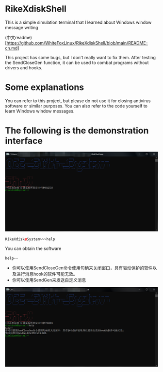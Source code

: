 # RikeXdiskShell
This is a simple simulation terminal that I learned about Windows window message writing

(中文readme)[https://github.com/WhiteFoxLinux/RikeXdiskShell/blob/main/README-cn.md]

This project has some bugs, but I don't really want to fix them. After testing the SendCloseGen function, it can be used to combat programs without drivers and hooks.

# Some explanations
You can refer to this project, but please do not use it for closing antivirus software or similar purposes. You can also refer to the code yourself to learn Windows window messages.

# The following is the demonstration interface
![image](https://github.com/WhiteFoxLinux/RikeXdiskShell/blob/main/Resources%20you%20don't%20need./1.png)
```cpp
RikeXdisk@System>>>help
```

You can obtain the software

`help--`
* 你可以使用SendCloseGen命令使用句柄来关闭窗口，具有驱动保护的软件以及进行消息hook的软件可能无效。
* 你可以使用SendGen来发送自定义消息

![image](https://github.com/WhiteFoxLinux/RikeXdiskShell/blob/main/Resources%20you%20don't%20need./2.png)
